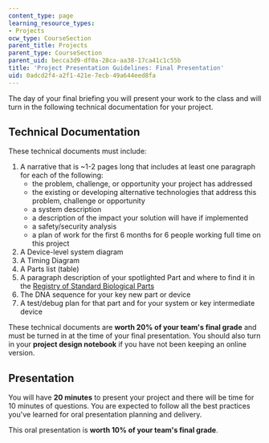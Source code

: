 ```yaml
---
content_type: page
learning_resource_types:
- Projects
ocw_type: CourseSection
parent_title: Projects
parent_type: CourseSection
parent_uid: becca3d9-df0a-28ca-aa38-17ca41c1c55b
title: 'Project Presentation Guidelines: Final Presentation'
uid: 0adcd2f4-a2f1-421e-7ecb-49a644eed8fa
---
```


The day of your final briefing you will present your work to the class and will turn in the following technical documentation for your project.

Technical Documentation
-----------------------

These technical documents must include:

1.  A narrative that is ~1-2 pages long that includes at least one paragraph for each of the following:
    *   the problem, challenge, or opportunity your project has addressed
    *   the existing or developing alternative technologies that address this problem, challenge or opportunity
    *   a system description
    *   a description of the impact your solution will have if implemented
    *   a safety/security analysis
    *   a plan of work for the first 6 months for 6 people working full time on this project
2.  A Device-level system diagram
3.  A Timing Diagram
4.  A Parts list (table)
5.  A paragraph description of your spotlighted Part and where to find it in the [Registry of Standard Biological Parts](http://parts.igem.org/Main_Page) 
6.  The DNA sequence for your key new part or device
7.  A test/debug plan for that part and for your system or key intermediate device

These technical documents are **worth 20% of your team's final grade** and must be turned in at the time of your final presentation. You should also turn in your **project design notebook** if you have not been keeping an online version.

Presentation
------------

You will have **20 minutes** to present your project and there will be time for 10 minutes of questions. You are expected to follow all the best practices you've learned for oral presentation planning and delivery.

This oral presentation is **worth 10% of your team's final grade**.